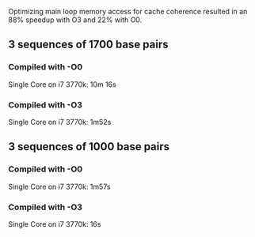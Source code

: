 Optimizing main loop memory access for cache coherence resulted in an 88% speedup with O3 and 22% with O0.

## 3 sequences of 1700 base pairs
### Compiled with -O0
Single Core on i7 3770k: 10m 16s
### Compiled with -O3
Single Core on i7 3770k: 1m52s

## 3 sequences of 1000 base pairs
### Compiled with -O0
Single Core on i7 3770k: 1m57s
### Compiled with -O3
Single Core on i7 3770k: 16s